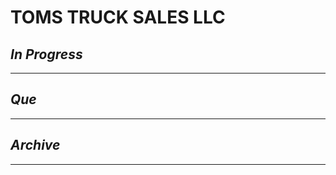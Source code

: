 # TOMS TRUCK SALES LLC

## *In Progress*

--------------------

## *Que*

-----------------------------------
## *Archive*

-----------------------------------
